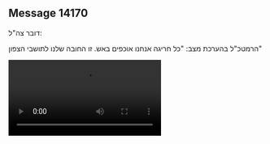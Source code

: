 ## Message 14170

דובר צה"ל: 

הרמטכ"ל בהערכת מצב: "כל חריגה אנחנו אוכפים באש. זו החובה שלנו לתושבי הצפון"

![Video](https://data.iron-swords.co.il/2024/November/28/14170/14170_media.mp4)
